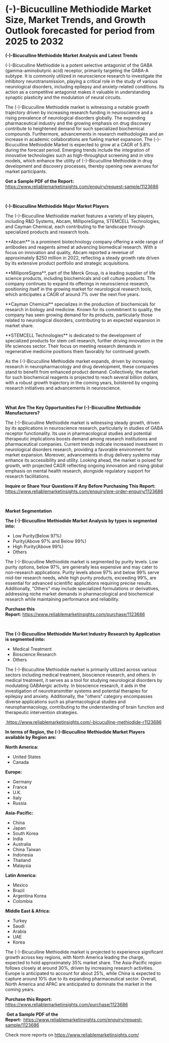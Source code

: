 <p><h1>(-)-Bicuculline Methiodide Market Size, Market Trends, and Growth Outlook forecasted for period from 2025 to 2032</h1></p><p><strong>(-)-Bicuculline Methiodide Market Analysis and Latest Trends</strong></p>
<p><p>(-)-Bicuculline Methiodide is a potent selective antagonist of the GABA (gamma-aminobutyric acid) receptor, primarily targeting the GABA-A subtype. It is commonly utilized in neuroscience research to investigate the inhibitory neurotransmission, playing a critical role in the study of various neurological disorders, including epilepsy and anxiety-related conditions. Its action as a competitive antagonist makes it valuable in understanding synaptic plasticity and the modulation of neural circuits.</p><p>The (-)-Bicuculline Methiodide market is witnessing a notable growth trajectory driven by increasing research funding in neuroscience and a rising prevalence of neurological disorders globally. The expanding pharmaceutical industry and the growing emphasis on drug discovery contribute to heightened demand for such specialized biochemical compounds. Furthermore, advancements in research methodologies and an increase in academic collaborations are fueling market expansion. The (-)-Bicuculline Methiodide Market is expected to grow at a CAGR of 5.8% during the forecast period. Emerging trends include the integration of innovative technologies such as high-throughput screening and in vitro models, which enhance the utility of (-)-Bicuculline Methiodide in drug development and discovery processes, thereby opening new avenues for market participants.</p></p>
<p><strong>Get a Sample PDF of the Report:&nbsp;</strong> <a href="https://www.reliablemarketinsights.com/enquiry/request-sample/1123686?utm_campaign=2624&utm_medium=2&utm_source=Github&utm_content=ia&utm_term=30032025&utm_id=bicuculline-methiodide">https://www.reliablemarketinsights.com/enquiry/request-sample/1123686</a></p>
<p>&nbsp;</p>
<p><strong>(-)-Bicuculline Methiodide Major Market Players</strong></p>
<p><p>The (-)-Bicuculline Methiodide market features a variety of key players, including R&D Systems, Abcam, MilliporeSigma, STEMCELL Technologies, and Cayman Chemical, each contributing to the landscape through specialized products and research tools.</p><p>**Abcam** is a prominent biotechnology company offering a wide range of antibodies and reagents aimed at advancing biomedical research. With a focus on innovation and quality, Abcam reported a revenue of approximately $250 million in 2022, reflecting a steady growth rate driven by its extensive product portfolio and strategic acquisitions.</p><p>**MilliporeSigma**, part of the Merck Group, is a leading supplier of life science products, including biochemicals and cell culture products. The company continues to expand its offerings in neuroscience research, positioning itself in the growing market for neurological research tools, which anticipates a CAGR of around 7% over the next five years.</p><p>**Cayman Chemical** specializes in the production of biochemicals for research in biology and medicine. Known for its commitment to quality, the company has seen growing demand for its products, particularly those related to neurological disorders, contributing to an expected expansion in market share.</p><p>**STEMCELL Technologies** is dedicated to the development of specialized products for stem cell research, further driving innovation in the life sciences sector. Their focus on meeting research demands in regenerative medicine positions them favorably for continued growth.</p><p>As the (-)-Bicuculline Methiodide market expands, driven by increasing research in neuropharmacology and drug development, these companies stand to benefit from enhanced product demand. Collectively, the market for such biochemical reagents is projected to reach several billion dollars, with a robust growth trajectory in the coming years, bolstered by ongoing research initiatives and advancements in neuroscience.</p></p>
<p>&nbsp;</p>
<p><strong>What Are The Key Opportunities For (-)-Bicuculline Methiodide Manufacturers?</strong></p>
<p><p>The (-)-Bicuculline Methiodide market is witnessing steady growth, driven by its applications in neuroscience research, particularly in studies of GABA receptor functionality. Its use in pharmacological studies and potential therapeutic implications boosts demand among research institutions and pharmaceutical companies. Current trends indicate increased investment in neurological disorders research, providing a favorable environment for market expansion. Moreover, advancements in drug delivery systems may enhance its accessibility and utility. Looking ahead, the market is poised for growth, with projected CAGR reflecting ongoing innovation and rising global emphasis on mental health research, alongside regulatory support for research facilitations.</p></p>
<p><strong>Inquire or Share Your Questions If Any Before Purchasing This Report:</strong> <a href="https://www.reliablemarketinsights.com/enquiry/pre-order-enquiry/1123686?utm_campaign=2624&utm_medium=2&utm_source=Github&utm_content=ia&utm_term=30032025&utm_id=bicuculline-methiodide">https://www.reliablemarketinsights.com/enquiry/pre-order-enquiry/1123686</a></p>
<p>&nbsp;</p>
<p><strong>Market Segmentation</strong></p>
<p><strong>The (-)-Bicuculline Methiodide Market Analysis by types is segmented into:</strong></p>
<p><ul><li>Low Purity(Below 97%)</li><li>Purity(Above 97% and Below 99%)</li><li>High Purity(Above 99%)</li><li>Others</li></ul></p>
<p><p>The (-)-Bicuculline Methiodide market is segmented by purity levels. Low purity options, below 97%, are generally less expensive and may cater to non-research applications. Purity levels above 97% and below 99% serve mid-tier research needs, while high purity products, exceeding 99%, are essential for advanced scientific applications requiring precise results. Additionally, "Others" may include specialized formulations or derivatives, addressing niche market demands in pharmacological and biochemical research while maintaining performance and reliability.</p></p>
<p><strong>Purchase this Report:&nbsp;</strong><a href="https://www.reliablemarketinsights.com/purchase/1123686?utm_campaign=2624&utm_medium=2&utm_source=Github&utm_content=ia&utm_term=30032025&utm_id=bicuculline-methiodide">https://www.reliablemarketinsights.com/purchase/1123686</a></p>
<p>&nbsp;</p>
<p><strong>The (-)-Bicuculline Methiodide Market Industry Research by Application is segmented into:</strong></p>
<p><ul><li>Medical Treatment</li><li>Bioscience Research</li><li>Others</li></ul></p>
<p><p>The (-)-Bicuculline Methiodide market is primarily utilized across various sectors including medical treatment, bioscience research, and others. In medical treatment, it serves as a tool for studying neurological disorders by modulating GABAergic activity. In bioscience research, it aids in the investigation of neurotransmitter systems and potential therapies for epilepsy and anxiety. Additionally, the "others" category encompasses diverse applications such as pharmacological studies and neuropharmacology, contributing to the understanding of brain function and therapeutic intervention strategies.</p></p>
<p><a href="https://www.reliablemarketinsights.com/-bicuculline-methiodide-r1123686?utm_campaign=2624&utm_medium=2&utm_source=Github&utm_content=ia&utm_term=30032025&utm_id=bicuculline-methiodide">&nbsp;https://www.reliablemarketinsights.com/-bicuculline-methiodide-r1123686</a></p>
<p><strong>In terms of Region, the (-)-Bicuculline Methiodide Market Players available by Region are:</strong></p>
<p>
    <p> <strong> North America: </strong>
        <ul>
            <li>United States</li>
            <li>Canada</li>
        </ul>
        </p> 
    <p> <strong> Europe: </strong>
        <ul>
            <li>Germany</li>
            <li>France</li>
            <li>U.K.</li>
            <li>Italy</li>
            <li>Russia</li>
        </ul>
        </p> 
    <p> <strong> Asia-Pacific: </strong>
        <ul>
            <li>China</li>
            <li>Japan</li>
            <li>South Korea</li>
            <li>India</li>
            <li>Australia</li>
            <li>China Taiwan</li>
            <li>Indonesia</li>
            <li>Thailand</li>
            <li>Malaysia</li>
        </ul>
        </p> 
    <p> <strong> Latin America: </strong>
        <ul>
            <li>Mexico</li>
            <li>Brazil</li>
            <li>Argentina Korea</li>
            <li>Colombia</li>
        </ul>
        </p> 
    <p> <strong> Middle East & Africa: </strong>
        <ul>
            <li>Turkey</li>
            <li>Saudi</li>
            <li>Arabia</li>
            <li>UAE</li>
            <li>Korea</li>
        </ul>
    </p>
    </p>
<p><p>The (-)-Bicuculline Methiodide market is projected to experience significant growth across key regions, with North America leading the charge, expected to hold approximately 35% market share. The Asia-Pacific region follows closely at around 30%, driven by increasing research activities. Europe is anticipated to account for about 25%, while China is expected to capture around 10% due to its expanding pharmaceutical sector. Overall, North America and APAC are anticipated to dominate the market in the coming years.</p></p>
<p><strong>Purchase this Report: </strong><a href="https://www.reliablemarketinsights.com/purchase/1123686?utm_campaign=2624&utm_medium=2&utm_source=Github&utm_content=ia&utm_term=30032025&utm_id=bicuculline-methiodide">https://www.reliablemarketinsights.com/purchase/1123686</a></p>
<p>&nbsp;<strong>Get a Sample PDF of the Report:&nbsp;&nbsp;</strong><a href="https://www.reliablemarketinsights.com/enquiry/request-sample/1123686?utm_campaign=2624&utm_medium=2&utm_source=Github&utm_content=ia&utm_term=30032025&utm_id=bicuculline-methiodide">https://www.reliablemarketinsights.com/enquiry/request-sample/1123686</a></p>
<p><strong></strong></p>
<p>Check more reports on <a href="https://www.reliablemarketinsights.com/?utm_campaign=2624&utm_medium=2&utm_source=Github&utm_content=ia&utm_term=30032025&utm_id=bicuculline-methiodide">https://www.reliablemarketinsights.com/</a></p>